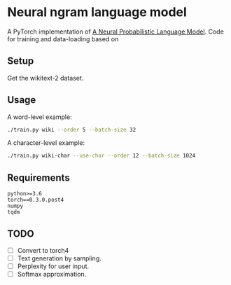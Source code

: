 # Neural ngram language model
A PyTorch implementation of [A Neural Probabilistic Language Model](http://www.jmlr.org/papers/volume3/bengio03a/bengio03a.pdf). Code for training and data-loading based on

## Setup
Get the wikitext-2 dataset.

## Usage
A word-level example:
```bash
./train.py wiki --order 5 --batch-size 32
```

A character-level example:
```bash
./train.py wiki-char --use-char --order 12 --batch-size 1024
```

## Requirements
```
python>=3.6
torch==0.3.0.post4
numpy
tqdm
```

## TODO
- [ ] Convert to torch4
- [ ] Text generation by sampling.
- [ ] Perplexity for user input.
- [ ] Softmax approximation.
